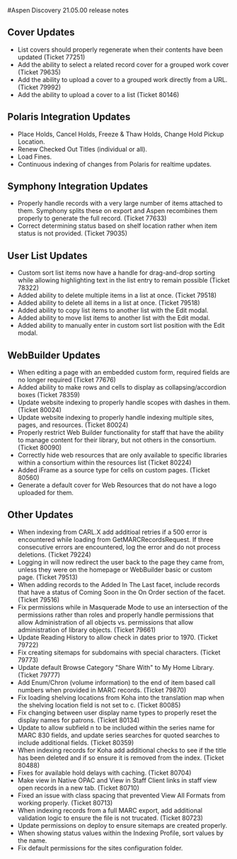 #Aspen Discovery 21.05.00 release notes
## Cover Updates
- List covers should properly regenerate when their contents have been updated (Ticket 77251)
- Add the ability to select a related record cover for a grouped work cover (Ticket 79635)
- Add the ability to upload a cover to a grouped work directly from a URL. (Ticket 79992)
- Add the ability to upload a cover to a list (Ticket 80146)

## Polaris Integration Updates
- Place Holds, Cancel Holds, Freeze & Thaw Holds, Change Hold Pickup Location.
- Renew Checked Out Titles (individual or all). 
- Load Fines. 
- Continuous indexing of changes from Polaris for realtime updates. 

## Symphony Integration Updates
- Properly handle records with a very large number of items attached to them. Symphony splits these on export and Aspen recombines them properly to generate the full record. (Ticket 77633)
- Correct determining status based on shelf location rather when item status is not provided. (Ticket 79035)

## User List Updates
- Custom sort list items now have a handle for drag-and-drop sorting while allowing highlighting text in the list entry to remain possible (Ticket 78322)
- Added ability to delete multiple items in a list at once. (Ticket 79518)
- Added ability to delete all items in a list at once. (Ticket 79518)
- Added ability to copy list items to another list with the Edit modal.
- Added ability to move list items to another list with the Edit modal.
- Added ability to manually enter in custom sort list position with the Edit modal.

## WebBuilder Updates
- When editing a page with an embedded custom form, required fields are no longer required (Ticket 77676)
- Added ability to make rows and cells to display as collapsing/accordion boxes (Ticket 78359)
- Update website indexing to properly handle scopes with dashes in them. (Ticket 80024)
- Update website indexing to properly handle indexing multiple sites, pages, and resources. (Ticket 80024)
- Properly restrict Web Builder functionality for staff that have the ability to manage content for their library, but not others in the consortium. (Ticket 80090)
- Correctly hide web resources that are only available to specific libraries within a consortium within the resources list (Ticket 80224)
- Added iFrame as a source type for cells on custom pages. (Ticket 80560)
- Generate a default cover for Web Resources that do not have a logo uploaded for them.

## Other Updates
- When indexing from CARL.X add additioal retries if a 500 error is encountered while loading from GetMARCRecordsRequest. If three consecutive errors are encountered, log the error and do not process deletions. (Ticket 79224)
- Logging in will now redirect the user back to the page they came from, unless they were on the homepage or WebBuilder basic or custom page. (Ticket 79513)
- When adding records to the Added In The Last facet, include records that have a status of Coming Soon in the On Order section of the facet. (Ticket 79516)
- Fix permissions while in Masquerade Mode to use an intersection of the permissions rather than roles and properly handle permissions that allow Administration of all objects vs. permissions that allow administration of library objects. (Ticket 79661)
- Update Reading History to allow check in dates prior to 1970. (Ticket 79722) 
- Fix creating sitemaps for subdomains with special characters. (Ticket 79773)
- Update default Browse Category "Share With" to My Home Library. (Ticket 79777)
- Add Enum/Chron (volume information) to the end of item based call numbers when provided in MARC records. (Ticket 79870)
- Fix loading shelving locations from Koha into the translation map when the shelving location field is not set to c. (Ticket 80085)
- Fix changing between user display name types to properly reset the display names for patrons. (Ticket 80134)
- Update to allow subfield n to be included within the series name for MARC 830 fields, and update series searches for quoted searches to include additional fields. (Ticket 80359)
- When indexing records for Koha add additional checks to see if the title has been deleted and if so ensure it is removed from the index. (Ticket 80488)
- Fixes for available hold delays with caching.  (Ticket 80704)
- Make view in Native OPAC and View in Staff Client links in staff view open records in a new tab. (Ticket 80710)
- Fixed an issue with class spacing that prevented View All Formats from working properly. (Ticket 80713)
- When indexing records from a full MARC export, add additional validation logic to ensure the file is not trucated. (Ticket 80723)
- Update permissions on deploy to ensure sitemaps are created properly. 
- When showing status values within the Indexing Profile, sort values by the name.
- Fix default permissions for the sites configuration folder. 
